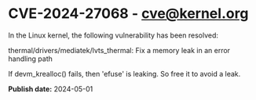 # CVE-2024-27068 - cve@kernel.org

In the Linux kernel, the following vulnerability has been resolved:

thermal/drivers/mediatek/lvts_thermal: Fix a memory leak in an error handling path

If devm_krealloc() fails, then 'efuse' is leaking.
So free it to avoid a leak.

**Publish date:** 2024-05-01
